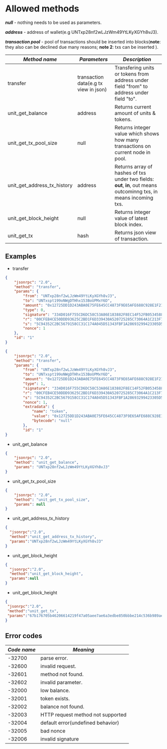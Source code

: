 # Allowed methods

***null*** - nothing needs to be used as parameters.

***address*** - address of wallet(e.g UNTxp28nf2wLJzWm49YtLKyXGYh8vJ3).

***transaction pool*** - pool of transactions should be inserted into blocks(**note**: they also can be declined due many reasons; **note 2**: txs can be inserted ).

| *Method name*               | *Parameters*                          | *Description*                                                |
| --------------------------- | ------------------------------------- | ------------------------------------------------------------ |
| transfer                    | transaction data(e.g tx view in json) | Transfering units or tokens from address under field "from" to address under field "to". |
| unit_get_balance            | address                               | Returns current amount of units & tokens.                    |
| unit_get_tx_pool_size       | null                                  | Returns integer value which shows how many transactions on current node in pool. |
| unit_get_address_tx_history | address                               | Returns array of hashes of txs under two fields: **out**, **in**, out means outcominng txs, in means incoming txs. |
| unit_get_block_height       | null                                  | Returns integer value of latest block index.                 |
| unit_get_tx                 | hash                                  | Returns json view of transaction.                            |

## Examples

* transfer

```json
{
    "jsonrpc": "2.0",
    "method": "transfer",
    "params": {
        "from": "UNTxp28nf2wLJzWm49YtLKyXGYh8vJ3",
        "to": "UNTxspt199oNWgDTHhx153BoUPMxY6D",
        "amount": "0x12725DD1D243ABA0E75FE645CC4873F9E65AFE688C928E1F21",
        "type": 0,
        "signature": "334D016F755CD6DC58C53A86E183882F8EC14F52FB05345887C8A5EDD42C87B7",
        "r": "00CFEB4CE50DDD93625C2BD1F6D339430A520725285C73064A1C213F7EE70737A5",
        "s": "5C94352C2BC5679158CC31C174A045D51343FBF1A28693299423305D5834A52B",
      	"nonce": 1
    },
    "id": "1"
}
```

```json
{
    "jsonrpc": "2.0",
    "method": "transfer",
    "params": {
        "from": "UNTxp28nf2wLJzWm49YtLKyXGYh8vJ3",
        "to": "UNTxspt199oNWgDTHhx153BoUPMxY6D",
        "amount": "0x12725DD1D243ABA0E75FE645CC4873F9E65AFE688C928E1F21",
        "type": 1,
        "signature": "334D016F755CD6DC58C53A86E183882F8EC14F52FB05345887C8A5EDD42C87B7",
        "r": "00CFEB4CE50DDD93625C2BD1F6D339430A520725285C73064A1C213F7EE70737A5",
        "s": "5C94352C2BC5679158CC31C174A045D51343FBF1A28693299423305D5834A52B",
      	"nonce": 1,
        "extradata": {
            "name": "token",
            "value": "0x12725DD1D243ABA0E75FE645CC4873F9E65AFE688C928E1F21",
            "bytecode": "null"
        },
        "id": "1"
}
```

* unit_get_balance

```json
{
    "jsonrpc": "2.0",
    "method": "unit_get_balance",
    "params": "UNTxp28nf2wLJzWm49YtLKyXGYh8vJ3"
}
```

* unit_get_tx_pool_size

```json
{
    "jsonrpc": "2.0",
    "method": "unit_get_tx_pool_size",
    "params": null
}
```

* unit_get_address_tx_history

```json
{
  "jsonrpc":"2.0",
  "method":"unit_get_address_tx_history",
  "params":"UNTxp28nf2wLJzWm49YtLKyXGYh8vJ3"
}
```

* unit_get_block_height

```json
{
  "jsonrpc":"2.0",
  "method":"unit_get_block_height",
  "params":null
}
```

* unit_get_block_height

```json
{
 "jsonrpc":"2.0", 
 "method":"unit_get_tx",
 "params":"67b176705b46206614219f47a05aee7ae6a3edbe850bbbe214c536b989aea4d2"
}
```

## Error codes

| ***Code name*** | ***Meaning***                     |
| --------------- | --------------------------------- |
| -32700          | parse error.                      |
| -32600          | invalid request.                  |
| -32601          | method not found.                 |
| -32602          | invalid parameter.                |
| -32000          | low balance.                      |
| -32001          | token exists.                     |
| -32002          | balance not found.                |
| -32003          | HTTP request method not supported |
| -32004          | default error(undefined behavior) |
| -32005          | bad nonce                         |
| -32006          | invalid signature                 |

